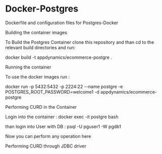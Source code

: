 # Docker-Postgres

Dockerfile and configuration files for Postgres-Docker

Building the container images 

To Build the Postgres Container clone this repository and than cd to the relevant build directories and run:

docker build -t appdynamics/ecommerce-postgre .

Running the container 

To use the docker images run :

docker run -p 5432:5432 -p 2224:22 --name postgre -e POSTGRES_ROOT_PASSWORD=welcome1 -d  appdynamics/ecommerce-postgre

Performing CURD in the Container 

Login into the container : docker exec -it postgre bash 

than login into User with DB : psql -U pguser1 -W pgdb1

Now you can perform any operation here 

Performing CURD through JDBC driver 


